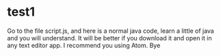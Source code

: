 # test1


Go to the file script.js, and here is a normal java code, learn a little of java and you will understand. It will be better if you download it and open it in any text editor app. I recommend you using Atom. Bye
